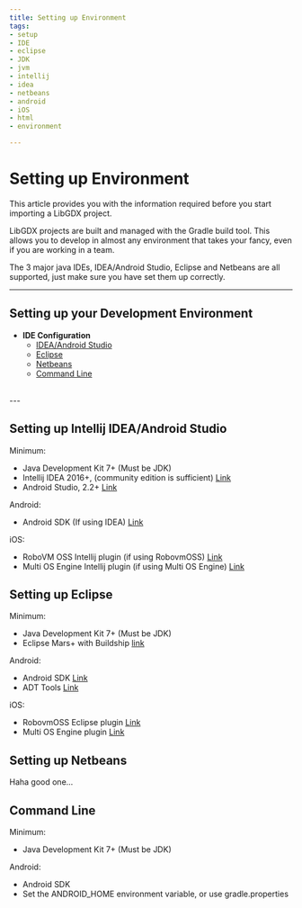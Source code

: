 ```yaml
---
title: Setting up Environment
tags:
- setup
- IDE
- eclipse
- JDK
- jvm
- intellij
- idea
- netbeans
- android
- iOS
- html
- environment

---
```


<h1>Setting up Environment</h1>

This article provides you with the information required before you start importing a LibGDX project.

LibGDX projects are built and managed with the Gradle build tool.
This allows you to develop in almost any environment that takes your fancy, even if
you are working in a team.

The 3 major java IDEs, IDEA/Android Studio, Eclipse and Netbeans are all supported, just make sure you have
set them up correctly.

---

## Setting up your Development Environment
 - **IDE Configuration**
    - [IDEA/Android Studio](#setting-up-intellij-idea-android-studio)
    - [Eclipse](#setting-up-eclipse)
    - [Netbeans](#setting-up-netbeans)
    - [Command Line](#command-line)<br>
 <br>
---

## Setting up Intellij IDEA/Android Studio
Minimum:
- Java Development Kit 7+ (Must be JDK)
- Intellij IDEA 2016+, (community edition is sufficient) [Link](https://www.jetbrains.com/idea/download/#section=windows)
- Android Studio, 2.2+ [Link](https://developer.android.com/studio/index.html)

Android:
- Android SDK (If using IDEA) [Link](https://developer.android.com/studio/index.html#downloads)

iOS:
- RoboVM OSS Intellij plugin (if using RobovmOSS) [Link](http://robovm.mobidevelop.com/)
- Multi OS Engine Intellij plugin (if using Multi OS Engine) [Link](https://plugins.jetbrains.com/idea/plugin/8559-multi-os-engine-plugin)

## Setting up Eclipse
Minimum:
- Java Development Kit 7+ (Must be JDK)
- Eclipse Mars+ with Buildship [link](https://www.eclipse.org/downloads/)

Android:
- Android SDK [Link](https://developer.android.com/studio/index.html#downloads)
- ADT Tools [Link](https://developer.android.com/studio/tools/sdk/eclipse-adt.html)

iOS:
- RobovmOSS Eclipse plugin [Link](http://robovm.mobidevelop.com/)
- Multi OS Engine plugin [Link](https://multi-os-engine.org/start/)

## Setting up Netbeans
Haha good one...

## Command Line
Minimum:
- Java Development Kit 7+ (Must be JDK)

Android:
- Android SDK
- Set the ANDROID_HOME environment variable, or use gradle.properties